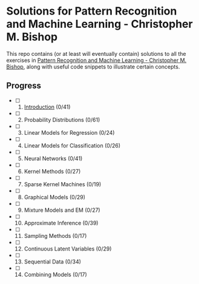 # Solutions for Pattern Recognition and Machine Learning - Christopher M. Bishop

This repo contains (or at least will eventually contain) solutions to all the exercises in [Pattern Recognition and Machine Learning - Christopher M. Bishop](http://users.isr.ist.utl.pt/~wurmd/Livros/school/Bishop%20-%20Pattern%20Recognition%20And%20Machine%20Learning%20-%20Springer%20%202006.pdf), along with useful code snippets to illustrate certain concepts.

## Progress

- [ ] 1. [Introduction](1.%20Introduction/solutions.html) (0/41)
- [ ] 2. Probability Distributions (0/61)
- [ ] 3. Linear Models for Regression (0/24)
- [ ] 4. Linear Models for Classification (0/26)
- [ ] 5. Neural Networks (0/41)
- [ ] 6. Kernel Methods (0/27)
- [ ] 7. Sparse Kernel Machines (0/19)
- [ ] 8. Graphical Models (0/29)
- [ ] 9. Mixture Models and EM (0/27)
- [ ] 10. Approximate Inference (0/39)
- [ ] 11. Sampling Methods (0/17)
- [ ] 12. Continuous Latent Variables (0/29)
- [ ] 13. Sequential Data (0/34)
- [ ] 14. Combining Models (0/17)
